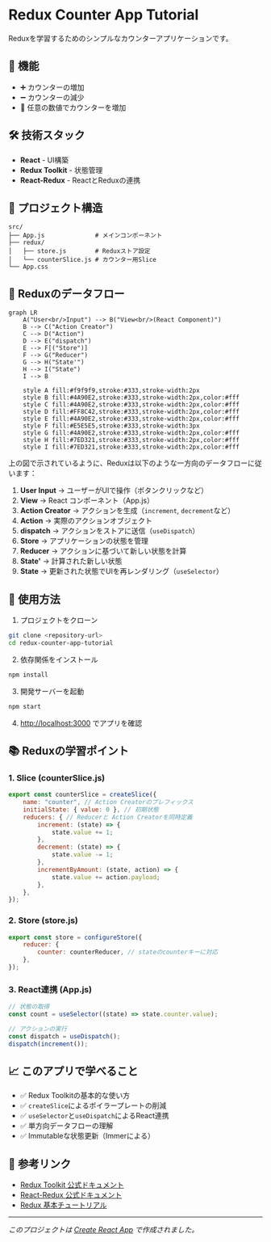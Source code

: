 # Redux Counter App Tutorial

Reduxを学習するためのシンプルなカウンターアプリケーションです。

## 🚀 機能

- ➕ カウンターの増加
- ➖ カウンターの減少
- 🔢 任意の数値でカウンターを増加

## 🛠 技術スタック

- **React** - UI構築
- **Redux Toolkit** - 状態管理
- **React-Redux** - ReactとReduxの連携

## 📁 プロジェクト構造

```
src/
├── App.js              # メインコンポーネント
├── redux/
│   ├── store.js        # Reduxストア設定
│   └── counterSlice.js # カウンター用Slice
└── App.css
```

## 🔄 Reduxのデータフロー

```mermaid
graph LR
    A("User<br/>Input") --> B("View<br/>(React Component)")
    B --> C("Action Creator")
    C --> D("Action")
    D --> E("dispatch")
    E --> F[("Store")]
    F --> G("Reducer")
    G --> H("State'")
    H --> I("State")
    I --> B
    
    style A fill:#f9f9f9,stroke:#333,stroke-width:2px
    style B fill:#4A90E2,stroke:#333,stroke-width:2px,color:#fff
    style C fill:#4A90E2,stroke:#333,stroke-width:2px,color:#fff
    style D fill:#FF8C42,stroke:#333,stroke-width:2px,color:#fff
    style E fill:#4A90E2,stroke:#333,stroke-width:2px,color:#fff
    style F fill:#E5E5E5,stroke:#333,stroke-width:3px
    style G fill:#4A90E2,stroke:#333,stroke-width:2px,color:#fff
    style H fill:#7ED321,stroke:#333,stroke-width:2px,color:#fff
    style I fill:#7ED321,stroke:#333,stroke-width:2px,color:#fff
```

上の図で示されているように、Reduxは以下のような一方向のデータフローに従います：

1. **User Input** → ユーザーがUIで操作（ボタンクリックなど）
2. **View** → React コンポーネント（App.js）
3. **Action Creator** → アクションを生成（`increment`, `decrement`など）
4. **Action** → 実際のアクションオブジェクト
5. **dispatch** → アクションをストアに送信（`useDispatch`）
6. **Store** → アプリケーションの状態を管理
7. **Reducer** → アクションに基づいて新しい状態を計算
8. **State'** → 計算された新しい状態
9. **State** → 更新された状態でUIを再レンダリング（`useSelector`）

## 🚀 使用方法

1. プロジェクトをクローン

```bash
git clone <repository-url>
cd redux-counter-app-tutorial
```

2. 依存関係をインストール

```bash
npm install
```

3. 開発サーバーを起動

```bash
npm start
```

4. [http://localhost:3000](http://localhost:3000) でアプリを確認

## 📚 Reduxの学習ポイント

### 1. Slice (counterSlice.js)

```javascript
export const counterSlice = createSlice({
    name: "counter", // Action Creatorのプレフィックス
    initialState: { value: 0 }, // 初期状態
    reducers: { // Reducerと Action Creatorを同時定義
        increment: (state) => {
            state.value += 1;
        },
        decrement: (state) => {
            state.value -= 1;
        },
        incrementByAmount: (state, action) => {
            state.value += action.payload;
        },
    },
});
```

### 2. Store (store.js)

```javascript
export const store = configureStore({
    reducer: {
        counter: counterReducer, // stateのcounterキーに対応
    },
});
```

### 3. React連携 (App.js)

```javascript
// 状態の取得
const count = useSelector((state) => state.counter.value);

// アクションの実行
const dispatch = useDispatch();
dispatch(increment());
```

## 📈 このアプリで学べること

- ✅ Redux Toolkitの基本的な使い方
- ✅ `createSlice`によるボイラープレートの削減
- ✅ `useSelector`と`useDispatch`によるReact連携
- ✅ 単方向データフローの理解
- ✅ Immutableな状態更新（Immerによる）

## 🔗 参考リンク

- [Redux Toolkit 公式ドキュメント](https://redux-toolkit.js.org/)
- [React-Redux 公式ドキュメント](https://react-redux.js.org/)
- [Redux 基本チュートリアル](https://redux.js.org/tutorials/essentials/part-1-overview-concepts)

---

_このプロジェクトは
[Create React App](https://github.com/facebook/create-react-app)
で作成されました。_
